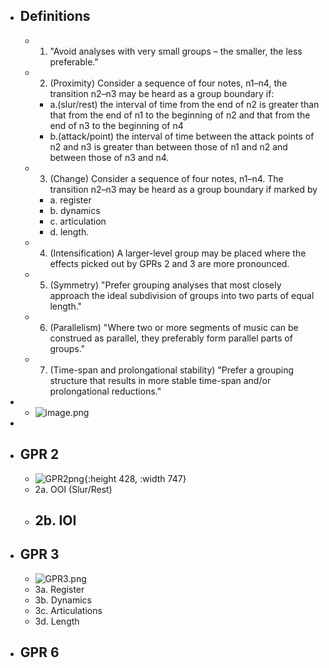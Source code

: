 - ## Definitions
	- 1. "Avoid analyses with very small groups – the smaller, the less preferable."
	- 2. (Proximity) Consider a sequence of four notes, n1–n4, the transition n2–n3 may be heard as a group boundary if:
		- a.(slur/rest) the interval of time from the end of n2 is greater than that from the end of n1 to the beginning of n2 and that from the end of n3 to the beginning of n4
		- b.(attack/point) the interval of time between the attack points of n2 and n3 is greater than between those of n1 and n2 and between those of n3 and n4.
	- 3. (Change) Consider a sequence of four notes, n1–n4. The transition n2–n3 may be heard as a group boundary if marked by
		- a. register
		- b. dynamics
		- c. articulation
		- d. length.
	- 4. (Intensification) A larger-level group may be placed where the effects picked out by GPRs 2 and 3 are more pronounced.
	- 5. (Symmetry) "Prefer grouping analyses that most closely approach the ideal subdivision of groups into two parts of equal length."
	- 6. (Parallelism) "Where two or more segments of music can be construed as parallel, they preferably form parallel parts of groups."
	- 7. (Time-span and prolongational stability) "Prefer a grouping structure that results in more stable time-span and/or prolongational reductions."
-
	- ![image.png](../assets/image_1663664065309_0.png)
-
- ## GPR 2
	- ![GPR2png](../assets/GPR2a_1663645425017_0.png){:height 428, :width 747}
	- 2a. OOI (Slur/Rest)
	- 2b. IOI
		-
- ## GPR 3
	- ![GPR3.png](../assets/GPR3_1663663472601_0.png)
	- 3a. Register
	- 3b. Dynamics
	- 3c. Articulations
	- 3d. Length
- ## GPR 6